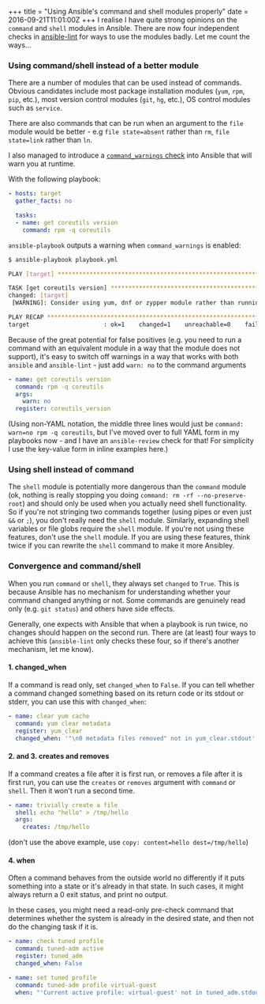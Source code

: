 +++
title = "Using Ansible's command and shell modules properly"
date = 2016-09-21T11:01:00Z
+++
I realise I have quite strong opinions on the `command` and
`shell` modules in Ansible. There are now four independent checks in
[ansible-lint](https://github.com/willthames/ansible-lint) for ways to
use the modules badly. Let me count the ways...
<!--more-->
### Using command/shell instead of a better module

There are a number of modules that can be used instead of commands.
Obvious candidates include most package installation modules
(`yum`, `rpm`, `pip`, etc.), most version control modules (`git`,
`hg`, etc.), OS control modules such as `service`.

There are also commands that can be run when an argument to the
`file` module would be better - e.g `file state=absent` rather
than `rm`, `file state=link` rather than `ln`.

I also managed
to introduce a [`command_warnings` check](http://docs.ansible.com/ansible/intro_configuration.html#command-warnings)
into Ansible that will warn you at runtime.

With the following playbook:

```yaml
- hosts: target
  gather_facts: no

  tasks:
  - name: get coreutils version
    command: rpm -q coreutils
```

`ansible-playbook` outputs a warning when `command_warnings` is enabled:

```sh
$ ansible-playbook playbook.yml

PLAY [target] ******************************************************************

TASK [get coreutils version] ***************************************************
changed: [target]
 [WARNING]: Consider using yum, dnf or zypper module rather than running rpm

PLAY RECAP *********************************************************************
target                     : ok=1    changed=1    unreachable=0    failed=0
```

Because of the great potential for false positives (e.g. you
need to run a command with an equivalent module in a way that the module
does not support), it's easy to switch off warnings in a way
that works with both `ansible` and `ansible-lint` - just add
`warn: no` to the command arguments

```yaml
- name: get coreutils version
  command: rpm -q coreutils
  args:
    warn: no
  register: coreutils_version
```

(Using non-YAML notation, the middle three lines would just be
`command: warn=no rpm -q coreutils`, but I've moved over to full
YAML form in my playbooks now - and I have an `ansible-review`
check for that! For simplicity I use the key-value form in inline
examples here.)

### Using shell instead of command

The `shell` module is potentially more dangerous than the `command`
module (ok, nothing is really stopping you doing `command: rm -rf --no-preserve-root`)
and should only be used when you actually need shell functionality.
So if you're not stringing two commands together (using pipes or
even just `&&` or `;`), you don't really need the `shell` module.
Similarly, expanding shell variables or file globs require the
`shell` module. If you're not using these features, don't use
the `shell` module. If you are using these features, think twice
if you can rewrite the `shell` command to make it more Ansibley.

### Convergence and command/shell

When you run `command` or `shell`, they always set `changed` to `True`.
This is because Ansible has no mechanism for understanding whether
your command changed anything or not. Some commands are genuinely
read only (e.g. `git status`) and others have side effects. 

Generally, one expects with Ansible that when a playbook is run
twice, no changes should happen on the second run. There are
(at least) four ways to achieve this (`ansible-lint` only checks
these four, so if there's another mechanism, let me know).

#### 1. changed_when

If a command is read only, set `changed_when` to `False`. If you
can tell whether a command changed something based on its return
code or its stdout or stderr, you can use this with `changed_when`:

```yaml
- name: clear yum cache
  command: yum clear metadata
  register: yum_clear
  changed_when: '"\n0 metadata files removed" not in yum_clear.stdout'
```

#### 2. and 3. creates and removes

If a command creates a file after it is first run, or removes a file
after it is first run, you can use the `creates` or `removes` argument
with `command` or `shell`. Then it won't run a second time.

```yaml
- name: trivially create a file
  shell: echo "hello" > /tmp/hello
  args:
    creates: /tmp/hello
```

(don't use the above example, use `copy: content=hello dest=/tmp/hello`)

#### 4. when

Often a command behaves from the outside world no differently if it
puts something into a state or it's already in that state. In such
cases, it might always return a 0 exit status, and print no output.

In these cases, you might need a read-only pre-check command that
determines whether the system is already in the desired state, and
then not do the changing task if it is.

```yaml
- name: check tuned profile
  command: tuned-adm active
  register: tuned_adm
  changed_when: False

- name: set tuned profile
  command: tuned-adm profile virtual-guest
  when: "'Current active profile: virtual-guest' not in tuned_adm.stdout"
```
